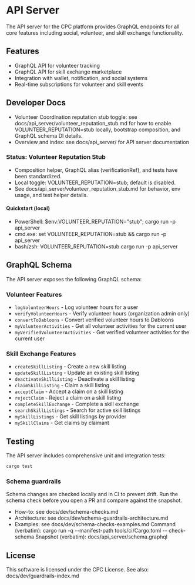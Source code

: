 # API Server

The API server for the CPC platform provides GraphQL endpoints for all core features including social, volunteer, and skill exchange functionality.

## Features

- GraphQL API for volunteer tracking
- GraphQL API for skill exchange marketplace
- Integration with wallet, notification, and social systems
- Real-time subscriptions for volunteer and skill events

## Developer Docs

- Volunteer Coordination reputation stub toggle: see docs/api_server/volunteer_reputation_stub.md for how to enable VOLUNTEER_REPUTATION=stub locally, bootstrap composition, and GraphQL schema DI details.
- Overview and index: see docs/api_server/ for API server documentation

### Status: Volunteer Reputation Stub

- Composition helper, GraphQL alias (verificationRef), and tests have been standardized.
- Local toggle: VOLUNTEER_REPUTATION=stub; default is disabled.
- See docs/api_server/volunteer_reputation_stub.md for behavior, env usage, and test helper details.

#### Quickstart (local)
- PowerShell: $env:VOLUNTEER_REPUTATION="stub"; cargo run -p api_server
- cmd.exe: set VOLUNTEER_REPUTATION=stub && cargo run -p api_server
- bash/zsh: VOLUNTEER_REPUTATION=stub cargo run -p api_server

## GraphQL Schema

The API server exposes the following GraphQL schema:

### Volunteer Features

- `logVolunteerHours` - Log volunteer hours for a user
- `verifyVolunteerHours` - Verify volunteer hours (organization admin only)
- `convertToDabloons` - Convert verified volunteer hours to Dabloons
- `myVolunteerActivities` - Get all volunteer activities for the current user
- `myVerifiedVolunteerActivities` - Get verified volunteer activities for the current user

### Skill Exchange Features

- `createSkillListing` - Create a new skill listing
- `updateSkillListing` - Update an existing skill listing
- `deactivateSkillListing` - Deactivate a skill listing
- `claimSkillListing` - Claim a skill listing
- `acceptClaim` - Accept a claim on a skill listing
- `rejectClaim` - Reject a claim on a skill listing
- `completeSkillExchange` - Complete a skill exchange
- `searchSkillListings` - Search for active skill listings
- `mySkillListings` - Get skill listings by provider
- `mySkillClaims` - Get claims by claimant

## Testing

The API server includes comprehensive unit and integration tests:

```bash
cargo test
```

### Schema guardrails
Schema changes are checked locally and in CI to prevent drift. Run the schema check before you open a PR and compare against the snapshot.
- How-to: see docs/dev/schema-checks.md
- Architecture: see docs/dev/schema-guardrails-architecture.md
- Examples: see docs/dev/schema-checks-examples.md
Command (verbatim):
cargo run -q --manifest-path tools/ci/Cargo.toml -- check-schema
Snapshot (verbatim):
docs/api_server/schema.graphql

## License

This software is licensed under the CPC License.
See also: docs/dev/guardrails-index.md